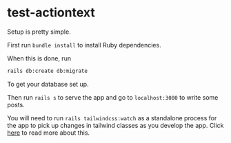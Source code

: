 # test-actiontext

Setup is pretty simple.

First run `bundle install` to install Ruby dependencies.

When this is done, run

```sh
rails db:create db:migrate
```

To get your database set up.

Then run `rails s` to serve the app and go to `localhost:3000` to write some posts.

You will need to run `rails tailwindcss:watch` as a standalone process for the app to pick up changes in tailwind classes as you develop the app. Click [here](https://github.com/rails/tailwindcss-rails) to read more about this.
